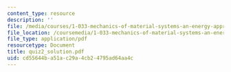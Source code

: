 ```yaml
---
content_type: resource
description: ''
file: /media/courses/1-033-mechanics-of-material-systems-an-energy-approach-fall-2003/cd55644ba51ac29a4cb24795ad64aa4c_quiz2_solution.pdf
file_location: /coursemedia/1-033-mechanics-of-material-systems-an-energy-approach-fall-2003/cd55644ba51ac29a4cb24795ad64aa4c_quiz2_solution.pdf
file_type: application/pdf
resourcetype: Document
title: quiz2_solution.pdf
uid: cd55644b-a51a-c29a-4cb2-4795ad64aa4c
---
```

